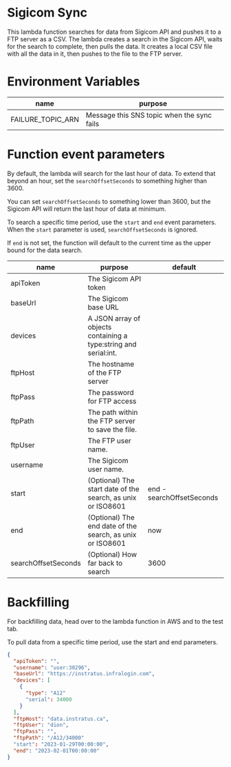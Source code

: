 Sigicom Sync
===

This lambda function searches for data from Sigicom API and pushes it to a FTP server as a CSV.
The lambda creates a search in the Sigicom API, waits for the search to complete, then pulls the data.
It creates a local CSV file with all the data in it, then pushes to the file to the FTP server.

# Environment Variables

| name                | purpose                                            |
|---------------------|----------------------------------------------------|
| FAILURE_TOPIC_ARN   | Message this SNS topic when the sync fails         |

# Function event parameters

By default, the lambda will search for the last hour of data. To extend that beyond an hour,
set the `searchOffsetSeconds` to something higher than 3600.

You can set `searchOffsetSeconds` to something lower than 3600, but the Sigicom API will
return the last hour of data at minimum.

To search a specific time period, use the `start` and `end` event parameters. When the
`start` parameter is used, `searchOffsetSeconds` is ignored.

If `end` is not set, the function will default to the current time as the upper bound for the data search.

| name                | purpose                                                          | default                     |
|---------------------|------------------------------------------------------------------|-----------------------------|
| apiToken            | The Sigicom API token                                            |                             |
| baseUrl             | The Sigicom base URL                                             |                             |
| devices             | A JSON array of objects containing a type:string and serial:int. |                             |
| ftpHost             | The hostname of the FTP server                                   |                             |
| ftpPass             | The password for FTP access                                      |                             |
| ftpPath             | The path within the FTP server to save the file.                 |                             |
| ftpUser             | The FTP user name.                                               |                             |
| username            | The Sigicom user name.                                           |                             |
| start               | (Optional) The start date of the search, as unix or ISO8601      | end - searchOffsetSeconds   |
| end                 | (Optional) The end date of the search, as unix or ISO8601        | now                         |
| searchOffsetSeconds | (Optional) How far back to search                                | 3600                        |


# Backfilling

For backfilling data, head over to the lambda function in AWS and to the test tab.

To pull data from a specific time period, use the start and end parameters.

```JSON
{
  "apiToken": "",
  "username": "user:30296",
  "baseUrl": "https://instratus.infralogin.com",
  "devices": [
    {
      "type": "A12"
      "serial": 34000
    }
  ],
  "ftpHost": "data.instratus.ca",
  "ftpUser": "dion",
  "ftpPass": "",
  "ftpPath": "/A12/34000"
  "start": "2023-01-29T00:00:00",
  "end": "2023-02-01T00:00:00"
}
```
